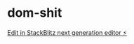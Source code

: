 # dom-shit

[Edit in StackBlitz next generation editor ⚡️](https://stackblitz.com/~/github.com/swaypractice/dom-shit)